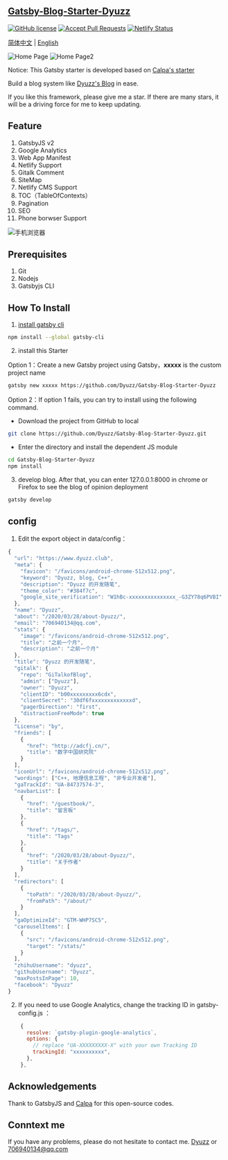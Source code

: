 ## [Gatsby-Blog-Starter-Dyuzz](https://www.dyuzz.club) 

[![GitHub license](https://img.shields.io/github/license/calpa/gatsby-starter-calpa-blog.svg)](https://github.com/calpa/gatsby-starter-calpa-blog/blob/master/LICENSE)
[![Accept Pull Requests](https://img.shields.io/badge/PRs-welcome-brightgreen.svg)](https://github.com/dyuzz/Gatsby-Blog-Starter-Dyuzz/pulls)
[![Netlify Status](https://api.netlify.com/api/v1/badges/69c4fc63-9bed-44e4-aee4-77ceb456f770/deploy-status)](https://app.netlify.com/sites/dyuzz/deploys)

[简体中文](README-ZH-CN.md) | [English](README.md)

![Home Page](static/ImagesAll/NetlifyUpload/1-1.png)
![Home Page2](static/ImagesAll/NetlifyUpload/1-2.png)

Notice: This Gatsby starter is developed based on [Calpa's starter](https://github.com/calpa/gatsby-starter-calpa-blog/)

Build a blog system like [Dyuzz's Blog](https://www.dyuzz.club) in ease.

If you like this framework, please give me a star. If there are many stars, it will be a driving force for me to keep updating.

## Feature

1. GatsbyJS v2
2. Google Analytics
3. Web App Manifest
4. Netlify Support
5. Gitalk Comment
6. SiteMap
8. Netlify CMS Support
9. TOC（TableOfContexts）
10. Pagination
11. SEO
12. Phone borwser Support

![手机浏览器](./static/ImagesAll/NetlifyUpload/1-3.png)

## Prerequisites

1. Git
1. Nodejs
1. Gatsbyjs CLI

## How To Install

1. [ install gatsby cli](https://www.gatsbyjs.org/docs/)

```bash
npm install --global gatsby-cli
```
2. install this Starter  

Option 1：Create a new Gatsby project using Gatsby，**xxxxx** is the custom project name
```bash
gatsby new xxxxx https://github.com/Dyuzz/Gatsby-Blog-Starter-Dyuzz
```
Option 2：If option 1 fails, you can try to install using the following command. 

- Download the project from GitHub to local
```bash
git clone https://github.com/Dyuzz/Gatsby-Blog-Starter-Dyuzz.git
```
- Enter the directory and install the dependent JS module
```bash
cd Gatsby-Blog-Starter-Dyuzz
npm install
```
3. develop blog. After that, you can enter 127.0.0.1:8000 in chrome or Firefox to see the blog of opinion deployment
```bash
gatsby develop
```

## config

1. Edit the export object in data/config：
```js
{
  "url": "https://www.dyuzz.club",
  "meta": {
    "favicon": "/favicons/android-chrome-512x512.png",
    "keyword": "Dyuzz, blog, C++",
    "description": "Dyuzz 的开发随笔",
    "theme_color": "#384f7c",
    "google_site_verification": "W1hBc-xxxxxxxxxxxxxxx_-G3ZY78q6PVBI"
  },
  "name": "Dyuzz",
  "about": "/2020/03/28/about-Dyuzz/",
  "email": "706940134@qq.com",
  "stats": {
    "image": "/favicons/android-chrome-512x512.png",
    "title": "之前一个月",
    "description": "之前一个月"
  },
  "title": "Dyuzz 的开发随笔",
  "gitalk": {
    "repo": "GiTalkofBlog",
    "admin": ["Dyuzz"],
    "owner": "Dyuzz",
    "clientID": "b00xxxxxxxxx6cdx",
    "clientSecret": "30df6fxxxxxxxxxxxxxd",
    "pagerDirection": "first",
    "distractionFreeMode": true
  },
  "License": "by",
  "friends": [
    {
      "href": "http://adcfj.cn/",
      "title": "数字中国研究院"
    }
  ],
  "iconUrl": "/favicons/android-chrome-512x512.png",
  "wordings": ["C++, 地理信息工程", "非专业开发者"],
  "gaTrackId": "UA-84737574-3",
  "navbarList": [
    {
      "href": "/guestbook/",
      "title": "留言板"
    },
    {
      "href": "/tags/",
      "title": "Tags"
    },
    {
      "href": "/2020/03/28/about-Dyuzz/",
      "title": "关于作者"
    }
  ],
  "redirectors": [
    {
      "toPath": "/2020/03/28/about-Dyuzz/",
      "fromPath": "/about/"
    }
  ],
  "gaOptimizeId": "GTM-WHP7SC5",
  "carouselItems": [
    {
      "src": "/favicons/android-chrome-512x512.png",
      "target": "/stats/"
    }
  ],
  "zhihuUsername": "dyuzz",
  "githubUsername": "Dyuzz",
  "maxPostsInPage": 10,
  "facebook": "Dyuzz"
}

```
2. If you need to use Google Analytics, change the tracking ID in gatsby-config.js
：
```js
    {
      resolve: `gatsby-plugin-google-analytics`,
      options: {
        // replace "UA-XXXXXXXXX-X" with your own Tracking ID
        trackingId: "xxxxxxxxxx",
      },
    },  
```
## Acknowledgements

Thank to GatsbyJS and [Calpa](www.calpa.me) for this open-source codes.

## Conntext me

If you have any problems, please do not hesitate to contact me. [Dyuzz](www.dyuzz.club) or 706940134@qq.com